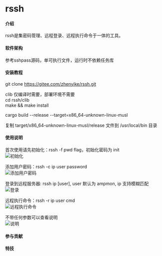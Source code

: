 # rssh

#### 介绍
rssh是集密码管理、远程登录、远程执行命令于一体的工具。

#### 软件架构
参考sshpass源码，单可执行文件，运行时不依赖任务库

#### 安装教程
git clone https://gitee.com/zhenyike/rssh.git

clib 仅编译时需要，部署环境不需要  
cd rssh/clib  
make && make install  

cargo build --release --target=x86_64-unknown-linux-musl  

复制 target/x86_64-unknown-linux-musl/release 文件到 /usr/local/bin 目录  

#### 使用说明

首次使用请先初始化：rssh -f pwd flag，初始化密码为 init  
![初始化](https://images.gitee.com/uploads/images/2020/1104/114153_58423e3d_8136516.png "屏幕截图.png")

添加用户密码：rssh -c ip user password  
![添加用户密码](https://images.gitee.com/uploads/images/2020/1104/114252_2b0cb2d9_8136516.png "屏幕截图.png")

登录到远程服务器: rssh ip [user], user 默认为 ampmon, ip 支持模糊匹配  
![登录](https://images.gitee.com/uploads/images/2020/1104/114421_5ea17744_8136516.png "屏幕截图.png")

远程执行命令：rssh -r ip user cmd  
![远程执行命令](https://images.gitee.com/uploads/images/2020/1104/114621_7388983a_8136516.png "屏幕截图.png")

不带任何参数可以查看说明  
![说明](https://images.gitee.com/uploads/images/2020/1104/114458_3d095664_8136516.png "屏幕截图.png")

#### 参与贡献


#### 特技

